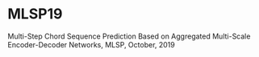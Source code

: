 # MLSP19
Multi-Step Chord Sequence Prediction Based on Aggregated Multi-Scale Encoder-Decoder Networks, MLSP, October, 2019
